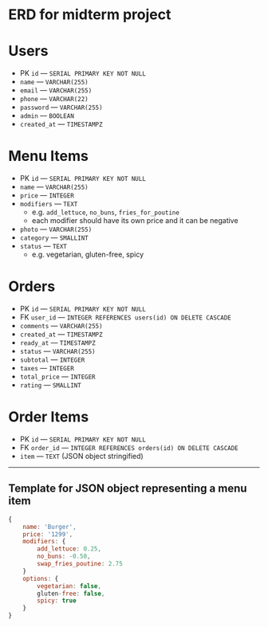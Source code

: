 # ERD for midterm project

# Users

- PK `id` — `SERIAL PRIMARY KEY NOT NULL`
- `name` — `VARCHAR(255)`
- `email` — `VARCHAR(255)`
- `phone` — `VARCHAR(22)`
- `password` — `VARCHAR(255)`
- `admin` — `BOOLEAN`
- `created_at` — `TIMESTAMPZ`

# Menu Items

- PK `id` — `SERIAL PRIMARY KEY NOT NULL`
- `name` — `VARCHAR(255)`
- `price` — `INTEGER`
- `modifiers` — `TEXT`
    - e.g. `add_lettuce`, `no_buns`, `fries_for_poutine`
    - each modifier should have its own price and it can be negative
- `photo` — `VARCHAR(255)`
- `category` — `SMALLINT`
- `status` — `TEXT`
    - e.g. vegetarian, gluten-free, spicy

# Orders

- PK `id` — `SERIAL PRIMARY KEY NOT NULL`
- FK `user_id` — `INTEGER REFERENCES users(id) ON DELETE CASCADE`
- `comments` — `VARCHAR(255)`
- `created_at` — `TIMESTAMPZ`
- `ready_at` — `TIMESTAMPZ`
- `status` — `VARCHAR(255)`
- `subtotal` — `INTEGER`
- `taxes` — `INTEGER`
- `total_price` — `INTEGER`
- `rating` — `SMALLINT`

# Order Items

- PK `id` — `SERIAL PRIMARY KEY NOT NULL`
- FK `order_id` — `INTEGER REFERENCES orders(id) ON DELETE CASCADE`
- `item` — `TEXT` (JSON object stringified)

---

## Template for JSON object representing a menu item

```jsx
{
	name: 'Burger',
	price: '1299', 
	modifiers: {
		add_lettuce: 0.25,
		no_buns: -0.50,
		swap_fries_poutine: 2.75
	}
	options: {
		vegetarian: false,
		gluten-free: false,
		spicy: true
	}
}
```
